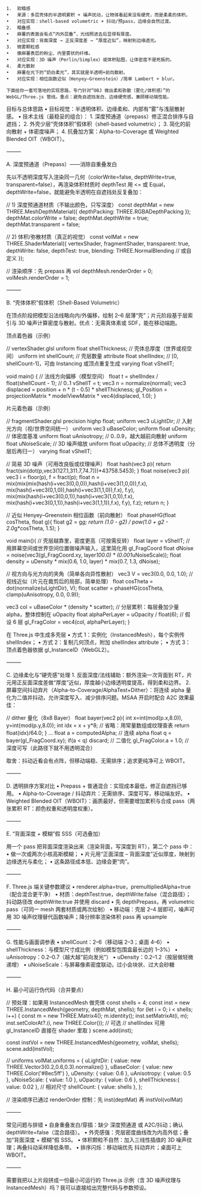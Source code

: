 	1.	软糯感
	•	来源：多层壳体的半透明累积 + 噪声扰动，让物体看起来没有硬壳，而是柔柔的体积。
	•	对应实现：shell-based volumetric + 抖动/预pass，边缘会自然过渡。
	2.	糯叠感
	•	麻薯的表面会有点“内外层叠”，光线照进去后显得有厚度。
	•	对应实现：背面深度 → 正反深度差 → “厚度近似”，映射到边缘透光。
	3.	微雾颗粒感
	•	像麻薯表层的粉尘、内里雾状的纤维。
	•	对应实现：3D 噪声（Perlin/Simplex）或体积贴图，让体密度不是死板的。
	4.	柔光散射
	•	麻薯在光下的“奶白柔光”，其实就是半透明+前向散射。
	•	对应实现：相位函数近似（Henyey–Greenstein）/简单 Lambert + blur。

    下面给你一套可落地的实现思路，专门针对“OBJ 做出柔和弥散（雾化/体积感）”的 WebGL/Three.js 管线。重点：避免自遮挡发白、边缘硬壳感，兼顾移动端性能。

目标与总体思路
	•	目标视觉：半透明体积、边缘柔和、内部有“雾”与浅层散射感。
	•	技术主线（最稳妥的组合）：
	1.	深度预通道（prepass）修正混合排序与自遮挡；
	2.	外壳少层“壳体体积”假体积（shell-based volumetric）；
	3.	简化的前向散射 + 体密度噪声；
	4.	抗叠加方案：Alpha-to-Coverage 或 Weighted Blended OIT（WBOIT）。

⸻

A. 深度预通道（Prepass）——消除自重叠发白

先以不透明深度写入渲染同一几何（colorWrite=false, depthWrite=true, transparent=false），再渲染体积材质时 depthTest 用 <= 或 Equal，depthWrite=false，就能避免半透明在自遮挡处反复叠加：

// 1) 深度预通道材质（不输出颜色，只写深度）
const depthMat = new THREE.MeshDepthMaterial({ depthPacking: THREE.RGBADepthPacking });
depthMat.colorWrite = false;
depthMat.depthWrite = true;
depthMat.transparent = false;

// 2) 体积/弥散材质（真正的视觉）
const volMat = new THREE.ShaderMaterial({
  vertexShader, fragmentShader,
  transparent: true, depthWrite: false, depthTest: true,
  blending: THREE.NormalBlending // 或自定义
});

// 渲染顺序：先 prepass 再 vol
depthMesh.renderOrder = 0;
volMesh.renderOrder = 1;


⸻

B. “壳体体积”假体积（Shell-Based Volumetric）

在顶点阶段把模型沿法线略向内/外偏移，绘制 2–6 层薄“壳”；片元阶段基于层索引与 3D 噪声计算密度与散射。优点：无需真体素或 SDF，能在移动端跑。

顶点着色器（示例）

// vertexShader.glsl
uniform float shellThickness;   // 壳体总厚度（世界或视空间）
uniform int   shellCount;       // 壳层数量
attribute float shellIndex;     // [0, shellCount-1]，可由 Instancing 或顶点重复生成
varying float vShellT;

void main() {
  // 法线方向偏移（模型空间）
  float t = shellIndex / float(shellCount - 1);  // 0..1
  vShellT = t;
  vec3 n = normalize(normal);
  vec3 displaced = position + n * (t - 0.5) * shellThickness;
  gl_Position = projectionMatrix * modelViewMatrix * vec4(displaced, 1.0);
}

片元着色器（示例）

// fragmentShader.glsl
precision highp float;
uniform vec3  uLightDir;      // 入射光方向（视/世界空间统一）
uniform vec3  uBaseColor;
uniform float uDensity;       // 体密度基准
uniform float uAnisotropy;    // 0..0.9，越大越前向散射
uniform float uNoiseScale;    // 3D 噪声缩放
uniform float uOpacity;       // 总体不透明度（分层后再归一）
varying float vShellT;

// 简易 3D 噪声（可用改良版或纹理噪声）
float hash(vec3 p){ return fract(sin(dot(p,vec3(127.1,311.7,74.7)))*43758.5453); }
float noise(vec3 p){
  vec3 i = floor(p), f = fract(p);
  float n = mix(mix(mix(hash(i+vec3(0,0,0)),hash(i+vec3(1,0,0)),f.x),
                      mix(hash(i+vec3(0,1,0)),hash(i+vec3(1,1,0)),f.x), f.y),
                mix(mix(hash(i+vec3(0,0,1)),hash(i+vec3(1,0,1)),f.x),
                      mix(hash(i+vec3(0,1,1)),hash(i+vec3(1,1,1)),f.x), f.y), f.z);
  return n;
}

// 近似 Henyey–Greenstein 相位函数（前向散射）
float phaseHG(float cosTheta, float g){
  float g2 = g*g;
  return (1.0 - g2) / pow(1.0 + g2 - 2.0*g*cosTheta, 1.5);
}

void main(){
  // 壳层越靠里，密度更高（可按需反转）
  float layer = vShellT;
  // 用屏幕空间或世界空间位置做噪声输入，这里简化用 gl_FragCoord
  float dNoise = noise(vec3(gl_FragCoord.xy, layer*100.0) * (0.001*uNoiseScale));
  float density = uDensity * mix(0.6, 1.0, layer) * mix(0.7, 1.3, dNoise);

  // 视方向与光方向的夹角（简单各向异性散射）
  vec3 V = vec3(0.0, 0.0, 1.0); // 视线近似（片元在裁剪后的局部，简单处理）
  float cosTheta = dot(normalize(uLightDir), V);
  float scatter = phaseHG(cosTheta, clamp(uAnisotropy, 0.0, 0.9));

  vec3 col = uBaseColor * (density * scatter);
  // 分层累积：每层叠加少量 alpha，整体控制在 uOpacity
  float alphaPerLayer = uOpacity /  float(6); // 假设 6 层
  gl_FragColor = vec4(col, alphaPerLayer);
}

在 Three.js 中生成多壳层
	•	方式 1：实例化（InstancedMesh），每个实例传 shellIndex；
	•	方式 2：复制几何顶点，附加 shellIndex attribute；
	•	方式 3：顶点着色器依据 gl_InstanceID（WebGL2）。

⸻

C. 边缘柔化与“硬壳感”处理
	1.	反面深度/法线辅助：额外渲染一次背面到 RT，片元用正反面深度差做“厚度”近似，厚度越小边缘透明度提高，得到柔和边界。
	2.	屏幕空间抖动弃片（Alpha-to-Coverage/AlphaTest+Dither）：将连续 alpha 量化为二值并抖动，允许深度写入、减少排序问题。MSAA 开启时配合 A2C 效果最佳：

// dither 量化（8x8 Bayer）
float bayer(vec2 p){
  int x=int(mod(p.x,8.0)), y=int(mod(p.y,8.0));
  int idx = x + y*8;
  // 省略：用常量数组或纹理查表
  return float(idx)/64.0;
}
...
float a = computedAlpha;         // 连续 alpha
float q = bayer(gl_FragCoord.xy);
if(a < q) discard;               // 二值化
gl_FragColor.a = 1.0;            // 深度可写（此路径下就不用透明混合）

取舍：抖动近看会有点阵，但移动端稳、无需排序；追求更纯净可上 WBOIT。

⸻

D. 透明排序方案对比
	•	Prepass + 普通混合：实现成本最低，修正自遮挡已够用。
	•	Alpha-to-Coverage / 抖动弃片：无需排序、深度可写，移动端友好。
	•	Weighted Blended OIT（WBOIT）：画质最好，但需要增加累积与合成 pass（两张累积 RT：颜色权重和透明度权重）。

⸻

E. “背面深度 + 模糊”假 SSS（可选叠加）

用一个 pass 把背面深度渲染出来（渲染背面，写深度到 RT），第二个 pass 中：
	•	做一次或两次小核高斯模糊；
	•	片元用“正面深度 – 背面深度”近似厚度，映射到边缘透光与柔化；
	•	这条路径成本低、边缘会更“肉”。

⸻

F. Three.js 端关键参数建议
	•	renderer.alpha=true，premultipliedAlpha=true（配合混合更干净）
	•	材质：depthTest:true，depthWrite:false（混合路径）；抖动路径改 depthWrite:true 并使用 discard
	•	先 depthPrepass，再 volumetric pass（可同一 mesh 两套材质或两次绘制）
	•	移动端：壳层 2–4 层即可，噪声可用 3D 噪声纹理替代函数噪声；降分辨率渲染体积 pass 再 upsample

⸻

G. 性能与画面调参表
	•	shellCount：2–6（移动端 2–3；桌面 4–6）
	•	shellThickness：与模型尺寸成比例（例如模型包围盒最长边的 1–3%）
	•	uAnisotropy：0.2–0.7（越大越“前向发光”）
	•	uDensity：0.2–1.2（按层做轻微递增）
	•	uNoiseScale：与屏幕像素密度联动，过小会块状、过大会砂糖

⸻

H. 最小可运行伪代码（合并要点）

// 预处理：如果用 InstancedMesh 做壳体
const shells = 4;
const inst = new THREE.InstancedMesh(geometry, depthMat, shells);
for (let i = 0; i < shells; i++) {
  const m = new THREE.Matrix4(); m.identity();
  inst.setMatrixAt(i, m);
  inst.setColorAt?.(i, new THREE.Color()); // 可选
  // shellIndex 可用 gl_InstanceID 直接在 shader 里取
}
scene.add(inst);

const instVol = new THREE.InstancedMesh(geometry, volMat, shells);
scene.add(instVol);

// uniforms
volMat.uniforms = {
  uLightDir:     { value: new THREE.Vector3(0.2,0.6,0.3).normalize() },
  uBaseColor:    { value: new THREE.Color('#8ec5ff') },
  uDensity:      { value: 0.6 },
  uAnisotropy:   { value: 0.5 },
  uNoiseScale:   { value: 1.0 },
  uOpacity:      { value: 0.6 },
  shellThickness:{ value: 0.02 }, // 相对尺寸
  shellCount:    { value: shells },
};

// 渲染顺序已通过 renderOrder 控制：先 inst(deptMat) 再 instVol(volMat)


⸻

常见问题与排错
	•	自身重叠发白/穿插：缺少 深度预通道 或 A2C/抖动；确认 depthWrite=false（混合路径）。
	•	外壳感强：壳层密度曲线改为内高外低；叠加“背面深度 + 模糊”假 SSS。
	•	体积颗粒不自然：加入三线性插值的 3D 噪声纹理；再叠抖动采样降低条带。
	•	排序闪烁：移动端优先 抖动弃片；桌面可上 WBOIT。

⸻

需要我把以上片段拼成一份最小可运行的 Three.js 示例（含 3D 噪声纹理与 InstancedMesh）吗？我可以直接给出完整代码与参数预设。